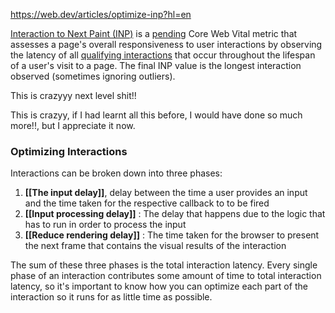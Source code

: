 https://web.dev/articles/optimize-inp?hl=en

[Interaction to Next Paint (INP)](https://web.dev/articles/inp) is a [pending](https://web.dev/articles/vitals#pending) Core Web Vital metric that assesses a page's overall responsiveness to user interactions by observing the latency of all [qualifying interactions](https://web.dev/articles/inp#whats_in_an_interaction) that occur throughout the lifespan of a user's visit to a page. The final INP value is the longest interaction observed (sometimes ignoring outliers).

This is crazyyy next level shit!!

This is crazyy, if I had learnt all this before, I would have done so much more!!, but I appreciate it now.

### Optimizing Interactions

Interactions can be broken down into three phases: 

1. **[[The input delay]]**, delay between the time a user provides an input and the time taken for the respective callback to to be fired
2. **[[Input processing delay]]** : The delay that happens due to the logic that has to run in order to process the input
3. **[[Reduce rendering delay]]** :  The time taken for the browser to present the next frame that contains the visual results of the interaction

The sum of these three phases is the total interaction latency. Every single phase of an interaction contributes some amount of time to total interaction latency, so it's important to know how you can optimize each part of the interaction so it runs for as little time as possible.

